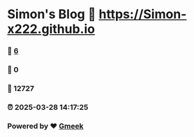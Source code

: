 # Simon's Blog :link: https://Simon-x222.github.io 
### :page_facing_up: [6](https://Simon-x222.github.io/tag.html) 
### :speech_balloon: 0 
### :hibiscus: 12727 
### :alarm_clock: 2025-03-28 14:17:25 
### Powered by :heart: [Gmeek](https://github.com/Meekdai/Gmeek)
